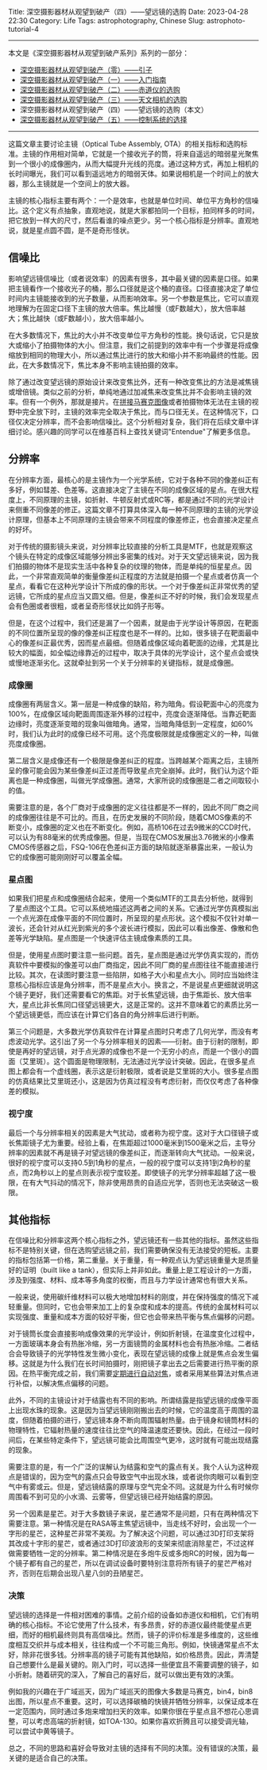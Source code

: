 Title: 深空摄影器材从观望到破产（四）——望远镜的选购
Date: 2023-04-28 22:30
Category: Life
Tags: astrophotography, Chinese
Slug: astrophoto-tutorial-4


---

本文是《深空摄影器材从观望到破产系列》系列的一部分：

* [深空摄影器材从观望到破产（零）——引子](/astrophoto-tutorial-0.html)
* [深空摄影器材从观望到破产（一）——入门指南](/astrophoto-tutorial-1.html)
* [深空摄影器材从观望到破产（二）——赤道仪的选购](/astrophoto-tutorial-2.html)
* [深空摄影器材从观望到破产（三）——天文相机的选购](/astrophoto-tutorial-3.html)
* 深空摄影器材从观望到破产（四）——望远镜的选购（本文）
* [深空摄影器材从观望到破产（五）——控制系统的选择](/astrophoto-tutorial-5.html)

---

这篇文章主要讨论主镜（Optical Tube Assembly, OTA）的相关指标和选购标准。主镜的作用相对简单，它就是一个接收光子的筒，将来自遥远的暗弱星光聚焦到一个很小的成像圈内，从而大幅提升光线的亮度。通过这种方式，再加上相机的长时间曝光，我们可以看到遥远地方的暗弱天体。如果说相机是一个时间上的放大器，那么主镜就是一个空间上的放大器。

主镜的核心指标主要有两个：一个是效率，也就是单位时间、单位平方角秒的信噪比。这个定义有点抽象，直观地说，就是大家都拍同一个目标，拍同样多的时间，把它放到一样大的尺寸，然后看谁的噪点更少。另一个核心指标是分辨率。直观地说，就是星点圆不圆，是不是奇形怪状。

## 信噪比

影响望远镜信噪比（或者说效率）的因素有很多，其中最关键的因素是口径。如果把主镜看作一个接收光子的桶，那么口径就是这个桶的直径。口径直接决定了单位时间内主镜能接收到的光子数量，从而影响效率。另一个参数是焦比，它可以直观地理解为在固定口径下主镜的放大倍率。焦比越慢（或F数越大），放大倍率越大；焦比越快（或F数越小），放大倍率越小。

在大多数情况下，焦比的大小并不改变单位平方角秒的性能。换句话说，它只是放大或缩小了拍摄物体的大小。但注意，我们之前提到的效率中有一个步骤是将成像缩放到相同的物理大小，所以通过焦比进行的放大和缩小并不影响最终的性能。因此，在大多数情况下，焦比本身不影响主镜拍摄的效率。

除了通过改变望远镜的原始设计来改变焦比外，还有一种改变焦比的方法是减焦镜或增倍镜。类似之前的分析，单纯地通过加减焦来改变焦比并不会影响主镜的效率。但有一个例外，那就是接片。在[拼接马赛克图像](/astrophoto-tutorial-2.html)或者拍摄物体无法在主镜的视野中完全放下时，主镜的效率完全取决于焦比，而与口径无关。在这种情况下，口径仅决定分辨率，而不会影响信噪比。这个分析相对复杂，我们将在后续文章中详细讨论。感兴趣的同学可以在维基百科上查找关键词"Entendue"了解更多信息。

## 分辨率

在分辨率方面，最核心的是主镜作为一个光学系统，它对于各种不同的像差纠正有多好，例如彗差、色差等。这直接决定了主镜在不同的成像区域的星点。在很大程度上，不同原理的主镜，如折射、牛顿反射式或RC等，都是通过不同的光学设计来侧重不同像差的修正。这篇文章不打算具体深入每一种不同原理的主镜的光学设计原理，但基本上不同原理的主镜会带来不同程度的像差修正，也会直接决定星点的好坏。

对于传统的摄影镜头来说，对分辨率比较直接的分析工具是MTF，也就是观察这个镜头在特定的成像区域能够分辨出多密集的线对。对于天文望远镜来说，因为我们拍摄的物体不是现实生活中各种复杂的纹理的物体，而是单纯的恒星星点。因此，一个非常直观简单的衡量像差纠正程度的方法就是拍摄一个星点或者仿真一个星点，看看它在这种光学设计下所成的像的形状。一个对于像差纠正非常优秀的望远镜，它所成的星点应当又圆又细。但是，像差纠正不好的时候，我们会发现星点会有色圈或者很粗，或者呈奇形怪状比如鸽子形等。

但是，在这个过程中，我们还是漏了一个因素，就是由于光学设计等原因，在靶面的不同位置所呈现的像的像差纠正程度也是不一样的。比如，很多镜子在靶面最中心的像差纠正最优秀，因而星点最细。但随着成像区域向着靶面的边缘，尤其是比较大的幅面，如全幅边缘靠近的过程中，取决于具体的光学设计，这个星点会或快或慢地逐渐劣化。这就牵扯到另一个关于分辨率的关键指标，就是成像圈。

### 成像圈

成像圈有两层含义。第一层是一种成像的缺陷，称为暗角。假设靶面中心的亮度为100%，在成像区域向靶面周围逐渐外移的过程中，亮度会逐渐降低。当靠近靶面边缘时，亮度逐渐变暗的现象叫做暗角。通常，当暗角降低到一定程度，如60%时，我们认为此时的成像已经不可用。这个亮度极限就是成像圈定义的一种，叫做亮度成像圈。

第二层含义是成像还有一个极限是像差纠正的程度。当跨越某个距离之后，主镜所呈的像可能会因为某些像差纠正过差而导致星点完全崩掉。此时，我们认为这个距离也是一种成像圈，叫做光学成像圈。通常，大家所说的成像圈是二者之间取较小的值。

需要注意的是，各个厂商对于成像圈的定义往往都是不一样的，因此不同厂商之间的成像圈往往是不可比的。而且，在历史发展的不同阶段，随着CMOS像素的不断变小，成像圈的定义也在不断变化。例如，高桥106在过去9微米的CCD时代，可以认为有88毫米的优秀成像圈。但是，当现在CMOS发展出3.76微米的小像素CMOS传感器之后，FSQ-106在色差纠正方面的缺陷就逐渐暴露出来，一般认为它的成像圈可能刚刚好可以覆盖全幅。

### 星点图

如果我们把星点和成像圈结合起来，使用一个类似MTF的工具去分析他，就得到了星点图这个工具。它可以系统地描述这两者之间的关系。它通过光学仿真模拟出一个点光源在成像平面的不同位置时，所呈现的星点形状。这个模拟不仅针对单一波长，还会针对从红光到紫光的多个波长进行模拟，因此可以看出像差、像散和色差等光学缺陷。星点图是一个快速评估主镜成像素质的工具。

但是，使用星点图时要注意一些问题。首先，星点图是通过光学仿真实现的，而仿真软件中要模拟的像差可以由厂商指定，因此不同厂商的星点图往往不能直接进行比较。其次，在读图时要注意一些陷阱，如格子大小和星点大小。同时应当始终注意核心指标应该是角分辨率，而不是星点大小。换言之，不是说星点更细就说明这个镜子更好，我们还需要看它的焦距。对于长焦望远镜，由于焦距长、放大倍率大，星点比非长焦同口径望远镜更大，这是正常的。这并不意味着它的素质比另一个望远镜更低，而应该在计算它们各自的角分辨率后进行判断。

第三个问题是，大多数光学仿真软件在计算星点图时只考虑了几何光学，而没有考虑波动光学。这引出了另一个与分辨率相关的因素——衍射。由于衍射的限制，即使是再好的望远镜，对于点光源的成像也不是一个无穷小的点，而是一个很小的圆面（艾里斑）。这个圆面是物理限制，无法通过光学设计突破。因此，在很多星点图上都会有一个虚线圈，表示这是衍射极限，或者说是艾里斑的大小。很多星点图的仿真结果比艾里斑还小，这是因为仿真过程没有考虑衍射，而仅仅考虑了各种像差的模拟。

### 视宁度

最后一个与分辨率相关的因素是大气扰动，或者称为视宁度。这对于大口径镜子或长焦距镜子尤为重要。经验上看，在焦距超过1000毫米到1500毫米之后，主导分辨率的因素就不再是镜子对望远镜的像差纠正，而逐渐转向大气扰动。一般来说，很好的视宁度可以支持0.5到1角秒的星点，一般的视宁度可以支持1到2角秒的星点，而2角秒以上的星点则表示视宁度较差。即使镜子的光学分辨率超越了这一极限，在有大气抖动的情况下，除非使用昂贵的自适应光学，否则也无法突破这一极限。

## 其他指标

在信噪比和分辨率这两个核心指标之外，望远镜还有一些其他的指标。虽然这些指标不是特别关键，但在选购望远镜之前，我们需要确保没有无法接受的短板。主要的指标包括第一价格，第二重量。关于重量，有一种观点认为望远镜重量大是质量好的证明（built like a tank），但实际上并非如此。重量上是工程设计的一方面，涉及到强度、材料、成本等多角度的权衡，而且与力学设计通常也有很大关系。

一般来说，使用碳纤维材料可以极大地增加材料的刚度，并在保持强度的情况下减轻重量。但同时，它也会带来加工上的复杂度和成本的提高。传统的金属材料可以实现强度、重量和成本方面的较好平衡，但它也会带来热平衡与焦点偏移的问题。

对于镜筒长度会直接影响成像效果的光学设计，例如折射镜，在温度变化过程中，一方面玻璃本身会有热胀冷缩，另一方面镜筒的金属材料也会有热胀冷缩。二者结合会导致镜子的光学特性发生微小变化，表现在望远镜的成像上就是焦点会发生偏移。这就是为什么我们在长时间拍摄时，刚把镜子拿出去之后需要进行热平衡的原因。在热平衡完成之前，我们需要[定期进行自动对焦](/auto-focus.html)，或者采用某些算法对焦点进行补偿，以解决焦点偏移的问题。

此外，不同的主镜设计对于结露也有不同的影响。所谓结露是指望远镜的成像平面上出现水珠的现象。这是因为当望远镜刚刚搬出去的时候，它的温度高于周围的温度，但随着拍摄的进行，望远镜本身不断向周围辐射热量。由于镜身和镜筒材料的物理特性，它辐射热量的速度往往比空气的降温速度还要快。因此，在经过一段时间后，在某些特定条件下，望远镜可能会比周围空气更冷，这时就有可能出现结露的现象。

需要注意的是，有一个广泛的误解认为结露和空气的露点有关。我个人认为这种观点是错误的，因为空气的露点只会导致空气中出现水珠，或者说你肉眼可以看到空气中有雾或云。但是，望远镜结露的原理与空气完全不同。这就是为什么有时候你周围看不到可见的小水滴、云雾等，但望远镜已经开始结露的原因。

另一个因素是星芒。对于大多数镜子来说，星芒通常不是问题，只有在两种情况下需要注意。第一种情况是在RASA等主焦望远镜中，当走线不好时，会出现一个一字形的星芒，这种星芒非常不美观。为了解决这个问题，可以通过3D打印支架将其改成十字形的星芒，或者通过3D打印波浪形的支架来彻底消除星芒，不过这样做需要牺牲一定的分辨率。第二种情况是在多炮牛反或多炮RC的时候，因为每一个镜子都有自己的星芒，所以在调试设备时要特别注意将所有镜子的星芒严格对齐，否则在后期会出现八星八剑的丑陋星芒。

### 决策

望远镜的选择是一件相对困难的事情。之前介绍的设备如赤道仪和相机，它们有明确的核心指标。不论它使用了什么技术，有多昂贵，好的赤道仪最终能使星点更细，而好的相机最终则具有高信噪比。然而，镜子的评价标准是多维度的，这些维度相互交织并与成本相关，往往构成一个不可能三角形。例如，快镜通常星点不太好，除非花很多钱。分辨率高的镜子可能有其他缺陷，如价格昂贵。因此，弄清楚自己想要什么是最关键的。刚入门时，可以选择一些便宜且不需要调整的镜子，如小折射。随着研究的深入，了解自己的喜好后，就可以做出更有效的决策。

例如我的兴趣在于广域巡天，因为广域巡天的图像大多数是马赛克，bin4，bin8出图，所以星点不重要。这时，可以选择碳桶的快镜并牺牲分辨率，以保证成本在一定范围内，同时通过多炮来增加扫天的效率。如果你很在乎星点且不想花心思调整，可以考虑高端的折射镜，如TOA-130。如果你喜欢折腾且可以接受调光轴，可以尝试中黄等镜子。

总之，不同的思路和喜好会导致对主镜的选择有不同的决策。没有错误的决策，最关键的是适合自己的决策。